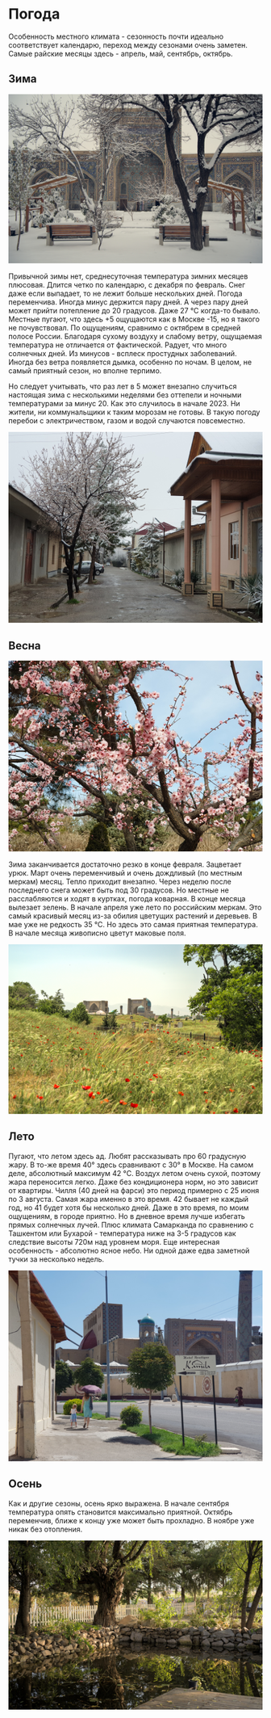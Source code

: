 # Погода

Особенность местного климата - сезонность почти идеально соответствует
календарю, переход между сезонами очень заметен. Самые райские месяцы здесь -
апрель, май, сентябрь, октябрь.

## Зима

![Зима](./img/winter.jpg)

Привычной зимы нет, среднесуточная температура зимних месяцев плюсовая. Длится
четко по календарю, с декабря по февраль. Снег даже если выпадает, то не лежит
больше нескольких дней. Погода переменчива. Иногда минус держится пару дней. А
через пару дней может прийти потепление до 20 градусов. Даже 27 °C когда-то
бывало. Местные пугают, что здесь +5 ощущаются как в Москве -15, но я такого не
почувствовал. По ощущениям, сравнимо с октябрем в средней полосе России.
Благодаря сухому воздуху и слабому ветру, ощущаемая температура не отличается от
фактической. Радует, что много солнечных дней. Из минусов - всплеск простудных
заболеваний. Иногда без ветра появляется дымка, особенно по ночам. В целом, не
самый приятный сезон, но вполне терпимо.

Но следует учитывать, что раз лет в 5 может внезапно случиться настоящая зима с
несколькими неделями без оттепели и ночными температурами за минус 20. Как это
случилось в начале 2023. Ни жители, ни коммунальщики к таким морозам не готовы.
В такую погоду перебои с электричеством, газом и водой случаются повсеместно.

![Между летом и зимой](./img/spring1.jpg)

## Весна

![Ранняя весна](./img/spring2.jpg)

Зима заканчивается достаточно резко в конце февраля. Зацветает урюк. Март очень
переменчивый и очень дождливый (по местным меркам) месяц. Тепло приходит
внезапно. Через неделю после последнего снега может быть под 30 градусов. Но
местные не расслабляются и ходят в куртках, погода коварная. В конце месяца
вылезает зелень. В начале апреля уже лето по российским меркам. Это самый
красивый месяц из-за обилия цветущих растений и деревьев. В мае уже не редкость
35 °C. Но здесь это самая приятная температура. В начале месяца живописно цветут
маковые поля.

![Маки](./img/spring3.jpg)

## Лето

Пугают, что летом здесь ад. Любят рассказывать про 60 градусную жару. В то-же
время 40° здесь сравнивают с 30° в Москве. На самом деле, абсолютный максимум 42
°C. Воздух летом очень сухой, поэтому жара переносится легко. Даже без
кондиционера норм, но это зависит от квартиры. Чилля (40 дней на фарси) это
период примерно с 25 июня по 3 августа. Самая жара именно в это время. 42 бывает
не каждый год, но 41 будет хотя бы несколько дней. Даже в это время, по моим
ощущениям, в городе приятно. Но в дневное время лучше избегать прямых солнечных
лучей. Плюс климата Самарканда по сравнению с Ташкентом или Бухарой -
температура ниже на 3-5 градусов как следствие высоты 720м над уровнем моря. Еще
интересная особенность - абсолютно ясное небо. Ни одной даже едва заметной тучки
за несколько недель.

![Лето](./img/summer.jpg)

## Осень

Как и другие сезоны, осень ярко выражена. В начале сентября температура опять
становится максимально приятной. Октябрь переменчив, ближе к концу уже может
быть прохладно. В ноябре уже никак без отопления.

![Осень](./img/autumn.jpg)
